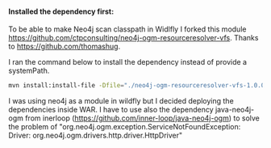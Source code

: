 #### Installed the dependency first:

To be able to make Neo4j scan classpath in Widlfly I forked this module https://github.com/ctpconsulting/neo4j-ogm-resourceresolver-vfs.
Thanks to https://github.com/thomashug.

I ran the command below to install the dependency instead of provide a systemPath.
```bash
mvn install:install-file -Dfile="./neo4j-ogm-resourceresolver-vfs-1.0.0-SNAPSHOT.jar" -DgroupId=com.ctp.neo4j -DartifactId=neo4j-ogm-resourceresolver-vfs -Dversion=1.0.0-SNAPSHOT -Dpackaging=jar
```

I was using neo4j as a module in wildfly but I decided deploying the dependencies inside WAR.
I have to use also the dependency java-neo4j-ogm from inerloop (https://github.com/inner-loop/java-neo4j-ogm) to solve the problem of "org.neo4j.ogm.exception.ServiceNotFoundException: Driver: org.neo4j.ogm.drivers.http.driver.HttpDriver"




